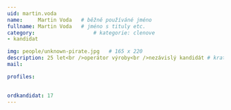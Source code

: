 ```yaml
---
uid: martin.voda
name:     Martin Voda  	# běžně používáné jméno
fullname: Martin Voda 	# jméno s tituly etc.
category:                   # kategorie: clenove
- kandidat

img: people/unknown-pirate.jpg   # 165 x 220
description: 25 let<br />operátor výroby<br />nezávislý kandidát # kratký popis, max 160 znaků
mail:

profiles:
  

ordkandidat: 17
---
```

